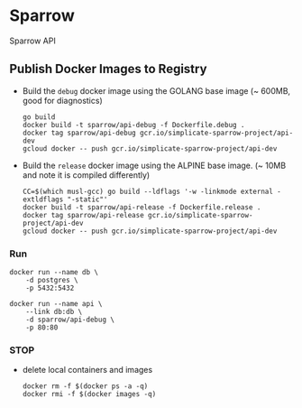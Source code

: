 # Sparrow
Sparrow API
 

## Publish Docker Images to Registry

 - Build the `debug` docker image using the GOLANG base image (~ 600MB, good for diagnostics)
    ```
    go build
    docker build -t sparrow/api-debug -f Dockerfile.debug .
    docker tag sparrow/api-debug gcr.io/simplicate-sparrow-project/api-dev
    gcloud docker -- push gcr.io/simplicate-sparrow-project/api-dev
    ```

- Build the `release` docker image using the ALPINE base image. (~ 10MB and note it is compiled differently)
    ```
    CC=$(which musl-gcc) go build --ldflags '-w -linkmode external -extldflags "-static"'
    docker build -t sparrow/api-release -f Dockerfile.release .
    docker tag sparrow/api-release gcr.io/simplicate-sparrow-project/api-dev
    gcloud docker -- push gcr.io/simplicate-sparrow-project/api-dev
    ```


### Run
```
docker run --name db \
    -d postgres \
    -p 5432:5432 

docker run --name api \
    --link db:db \
    -d sparrow/api-debug \ 
    -p 80:80 
```

### STOP
- delete local containers and images
    ```
    docker rm -f $(docker ps -a -q)
    docker rmi -f $(docker images -q)
    ```
